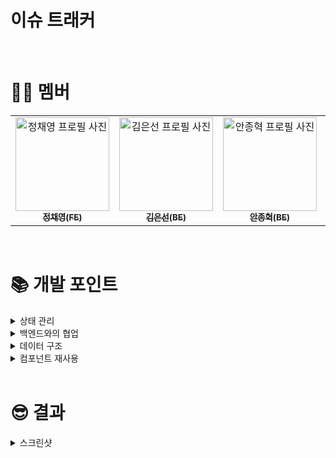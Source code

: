 # **이슈 트래커**

<br>

# 🙋‍♂️ **멤버**

<table>
  <tr>
    <td align="center">
      <a href="https://github.com/planetBing">
        <img src="https://avatars.githubusercontent.com/u/150240792?v=4" width="150px;" alt="정채영 프로필 사진"/><br />
        <sub><b>정채영(FE)</b><br></sub>
      </a>
    </td>
    <td align="center">
      <a href="https://github.com/seondays">
        <img src="https://avatars.githubusercontent.com/u/110711591?v=4" width="150px;" alt="김은선 프로필 사진"/><br />
        <sub><b>김은선(BE)</b><br></sub>
      </a>
    </td>
    <td align="center">
      <a href="https://github.com/jonghyeok-97">
        <img src="https://avatars.githubusercontent.com/u/136168660?v=4" width="150px;" alt="안종혁 프로필 사진"/><br />
        <sub><b>안종혁(BE)</b><br></sub>
      </a>
    </td>
    <td align="center">
      <a href="https://github.com/dnjsxo0616">
        <img src="https://avatars.githubusercontent.com/u/57781744?v=4" width="150px;" alt="한원태 프로필 사진"/><br />
        <sub><b>한원태(BE)</b><br></sub>
      </a>
    </td>
  </tr>
</table>

<br>

# 📚 **개발 포인트**

<details>
<summary>상태 관리</summary>
<div markdown="1">

- 상태 설계에 대한 기본 생각
  - UI에 필요한 데이터가 생길 때 마다 useState를 이용해 상태로 관리해야하는지 고민했습니다.
  - 그러나, 상태가 많아지고, 상태 간의 관계가 존재하는 경우 서로의 의존성이 올라가고 복잡도가 증가했습니다.
  - A 상태를 이용해 B 상태를 계산할 수 있는 경우, B를 상태가 아닌 A로부터 계산하는 일반 변수로 관리했습니다.
    - 불필요한 상태를 줄여 렌더링 시점도 명확하게 컨트롤하며, 상태가 모순이 생길 일도 없어졌습니다.
- usePopup
  - 해당 애플리케이션에서 처리해야할 팝업의 종류가 많았기 때문에 프로젝트 내에서 쓰일 팝업을 관리하는 커스텀 훅을 만들었습니다.
  - 커스텀 훅에서는 useReducer를 사용하여 다양한 종류의 팝업을 쉽게 관리할 수 있게 했습니다.
- useApi
  - api를 fetch하는 커스텀 훅을 만들었습니다.
  - 기존에 사용하던 useState와 useEffect 등으로 처리하는 공통 로직을 모아 커스텀훅으로 만들어 코드의 부피를 줄이고 가독성을 증가시켰습니다.
- 필터 기능의 상태 관리
  - 백엔드에게 이슈 필터링을 요청을 보내기 위해 query-string 라이브러리를 사용하였는데, 해당 라이브러리에 맞게 파싱하기 쉬운 객체 형식으로 useState로 관리했습니다.

</div>
</details>

<details>
<summary>백엔드와의 협업</summary>
<div markdown="1">

- 백엔드 API의 응답값 구조가 변경된 사실이 공유되지 않아 에러가 발생하는 문제가 있었습니다.
  - 디버깅 후 백엔드가 제공한 데이터구조가 바뀐 것을 알아내고, api를 사용할 때 응답값부터 확인하는 습관을 들이게 되었습니다.
  - 동시에 문제의 재발 방지를 위해, API 명세를 하나의 문서 플랫폼([스프레드 시트](https://docs.google.com/spreadsheets/d/1aD81D01pda5FDAFqLY0e564VaMmMVORsvuXRfSD0TLQ/edit?gid=0#gid=0))에서 관리하고, 변경 사항이 있을 땐 해당 문서에서 명세를 반드시 변경하는 것을 부탁드렸습니다.
  - API에 대한 커뮤니케이션 창구를 단일화하여, API를 위한 커뮤니케이션 비용을 줄이고 문제 가능성을 낮췄습니다.
- 백엔드의 api가 완성되기까지 시간이 지연되는 경우가 있었습니다.
  - 작업이 미뤄지는 것은 언제나 있을 수 있는 일이라고 생각합니다.
  - 그러나, 전체 프로젝트의 일정은 최대한 지켜져야하므로, 기능을 명확히 파악하고 작업 전 API 명세에 대해 명확한 합의를 진행하고자 했습니다.
  - 이 과정을 거쳐, API가 완성되기 전 미리 합의한 구조에 맞는 mock 데이터를 구성해 프론트 코드 설계 및 코딩 작업을 진행했습니다.
  - 이에 따라 프론트엔드와 백엔드 개발 작업이 보다 원활하게 병렬적으로 진행될 수 있었고, 개발 속도와 효율성도 향상되었습니다.
- 서로의 개발 진행 상황을 자주 확인해야 함을 느꼈습니다.
  - 각자의 작업에 몰입하여 상대방에게 작업 결과를 공유하는 것을 잊는 경우가 있습니다.
  - 일례로, API 완성 후 전달 과정에서 전달이 누락되는 경우가 있었습니다.
  - 문제를 해결하기 위해, 정해진 시간에 모든 팀원이 참석하는 데일리를 진행하였고 이 시간을 활용해 작업 진행상황 등을 공유하고 노션에 기록했습니다.

</div>
</details>

<details>
<summary>데이터 구조</summary>
<div markdown="1">

- 기획서를 확인한 후, 화면을 구성하기 위해 필요한 데이터를 파악했습니다.
- 프론트엔드 개발자 입장에서 데이터를 사용하기에 효율적인 구조는 어떤 것인지 고민했고, 생각한 구조를 백엔드에게 제안했습니다.
- 그러나, 프론트엔드에게 필요한 구조가 백엔드에서는 다루기 까다로운 형태일 수 있다고 생각하여서 해당 데이터 구조가 서버 입장에서도 효율적인지, 개발 난이도와 공수는 어느정도인지 고려하고, 커뮤니케이션을 통해 늘 확인했습니다.

</div>
</details>

<details>
<summary>컴포넌트 재사용</summary>
<div markdown="1">

- 사이드바, 페이지의 헤더 부분 등 웹 페이지 내에서 재활용될 수 있는 컴포넌트를 분리하였습니다.
- props를 활용해 형식은 비슷하지만 목적 등이 다른 경우(label을 수정하거나 생성할 수 있는 폼)에는 isCreation을 불리언 값으로 전달해 코드의 반복을 줄이고 좀 더 유연한 컴포넌트를 만들었습니다.

</div>
</details>

<br/>

# 😎 **결과**

<details>
   <summary>스크린샷</summary>
   <div markdown="1">

### <strong>메인 페이지</strong>

![621DE310-5667-47EF-9009-C336DEAD4417](https://github.com/planetBing/fe-eventloop/assets/150240792/67472c75-bf22-4a66-a632-3ba7c9817204)

- 이슈 필터링, 선택한 이슈 열고 닫는 기능

<br>

### <strong>이슈 작성 페이지</strong>

![C29CF262-13B9-4B5D-8492-8F7A98F5EC98](https://github.com/planetBing/fe-eventloop/assets/150240792/8664caf5-3c8b-4f5d-acb1-537ef58f3dea)

<br>

### <strong>이슈 상세 페이지</strong>

![이슈 상세 저용량~~~](https://github.com/codesquad-members-2024/fe-24-last/assets/150240792/236d54cb-afa7-4127-bc21-84fdf467acce)

- 이슈 수정과 코멘트 추가

<br>

### <strong>label 페이지</strong>

![813B41E7-67D0-4422-B10B-A841F872758D](https://github.com/planetBing/fe-eventloop/assets/150240792/60df03b6-99e0-4d72-a3dd-82dc5d1b2fb3)

- label 추가, 편집, 삭제 기능

<br>

### <strong>milestone </strong>

![이슈트래커 마일스톤](https://github.com/planetBing/fe-eventloop/assets/150240792/50174d70-a4fb-41f3-9419-34c9fecc4879)

- 마일스톤 생성, 편집, 삭제, 열고/닫기 기능

<br>
